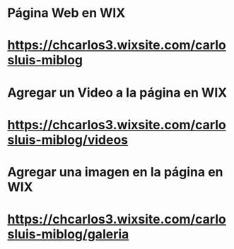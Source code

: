 # Página Web en WIX
# https://chcarlos3.wixsite.com/carlosluis-miblog

# Agregar un Video a la página en WIX
# https://chcarlos3.wixsite.com/carlosluis-miblog/videos

# Agregar una imagen en la página en WIX
# https://chcarlos3.wixsite.com/carlosluis-miblog/galeria
